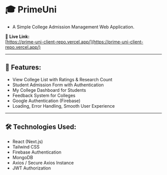 # 🎓 PrimeUni
 - A Simple College Admission Management Web Application.

🔗 **Live Link:**  
[https://prime-uni-client-repo.vercel.app/](https://prime-uni-client-repo.vercel.app/)

---

## 🚩 Features:
- View College List with Ratings & Research Count
- Student Admission Form with Authentication
- My College Dashboard for Students
- Feedback System for Colleges
- Google Authentication (Firebase)
- Loading, Error Handling, Smooth User Experience

---

## 🛠️ Technologies Used:
- React (Next.js)
- Tailwind CSS
- Firebase Authentication
- MongoDB
- Axios / Secure Axios Instance
- JWT Authorization

